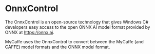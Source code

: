 # OnnxControl
The OnnxControl is an open-source technology that gives Windows C# developers easy access to the open ONNX AI model format provided by ONNX at https://onnx.ai.

MyCaffe uses the OnnxControl to convert between the MyCaffe (and CAFFE) model formats and the ONNX model format.
